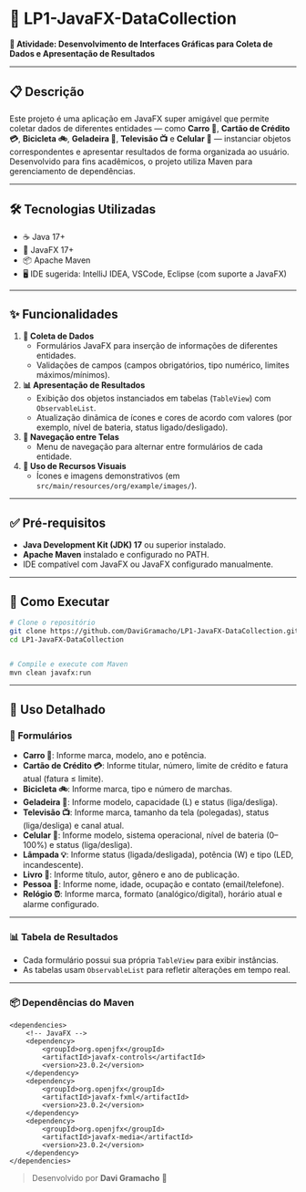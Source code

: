 # 🚀 LP1-JavaFX-DataCollection

**🎯 Atividade: Desenvolvimento de Interfaces Gráficas para Coleta de Dados e Apresentação de Resultados**

---

## 📋 Descrição

Este projeto é uma aplicação em JavaFX super amigável que permite coletar dados de diferentes entidades — como **Carro 🚗**, **Cartão de Crédito 💳**, **Bicicleta 🚲**, **Geladeira 🧊**, **Televisão 📺** e **Celular 📱** — instanciar objetos correspondentes e apresentar resultados de forma organizada ao usuário. Desenvolvido para fins acadêmicos, o projeto utiliza Maven para gerenciamento de dependências.

---

## 🛠 Tecnologias Utilizadas

- ☕ Java 17+  
- 🎨 JavaFX 17+  
- 📦 Apache Maven  
- 🖥 IDE sugerida: IntelliJ IDEA, VSCode, Eclipse (com suporte a JavaFX)

---

## ✨ Funcionalidades

1. **📝 Coleta de Dados**  
   - Formulários JavaFX para inserção de informações de diferentes entidades.  
   - Validações de campos (campos obrigatórios, tipo numérico, limites máximos/mínimos).  
2. **📊 Apresentação de Resultados**  
   - Exibição dos objetos instanciados em tabelas (`TableView`) com `ObservableList`.  
   - Atualização dinâmica de ícones e cores de acordo com valores (por exemplo, nível de bateria, status ligado/desligado).  
3. **🔀 Navegação entre Telas**  
   - Menu de navegação para alternar entre formulários de cada entidade.  
4. **🎨 Uso de Recursos Visuais**  
   - Ícones e imagens demonstrativos (em `src/main/resources/org/example/images/`).

---

## ✅ Pré-requisitos

- **Java Development Kit (JDK) 17** ou superior instalado.  
- **Apache Maven** instalado e configurado no PATH.  
- IDE compatível com JavaFX ou JavaFX configurado manualmente.

---

## 🚀 Como Executar

```bash
# Clone o repositório
git clone https://github.com/DaviGramacho/LP1-JavaFX-DataCollection.git
cd LP1-JavaFX-DataCollection


# Compile e execute com Maven
mvn clean javafx:run

```
---
## 📖 Uso Detalhado

### 📝 Formulários

- **Carro 🚗**: Informe marca, modelo, ano e potência.  
- **Cartão de Crédito 💳**: Informe titular, número, limite de crédito e fatura atual (fatura ≤ limite).  
- **Bicicleta 🚲**: Informe marca, tipo e número de marchas.  
- **Geladeira 🧊**: Informe modelo, capacidade (L) e status (liga/desliga).  
- **Televisão 📺**: Informe marca, tamanho da tela (polegadas), status (liga/desliga) e canal atual.  
- **Celular 📱**: Informe modelo, sistema operacional, nível de bateria (0–100%) e status (liga/desliga).
- **Lâmpada 💡**: Informe status (ligada/desligada), potência (W) e tipo (LED, incandescente).
- **Livro 📖**: Informe título, autor, gênero e ano de publicação.
- **Pessoa 👤**: Informe nome, idade, ocupação e contato (email/telefone).
- **Relógio ⏰**: Informe marca, formato (analógico/digital), horário atual e alarme configurado.

---

### 📊 Tabela de Resultados

- Cada formulário possui sua própria `TableView` para exibir instâncias.  
- As tabelas usam `ObservableList` para refletir alterações em tempo real.  

---

### 📦 Dependências do Maven

```maven
<dependencies>
    <!-- JavaFX -->
    <dependency>
        <groupId>org.openjfx</groupId>
        <artifactId>javafx-controls</artifactId>
        <version>23.0.2</version>
    </dependency>
    <dependency>
        <groupId>org.openjfx</groupId>
        <artifactId>javafx-fxml</artifactId>
        <version>23.0.2</version>
    </dependency>
    <dependency>
        <groupId>org.openjfx</groupId>
        <artifactId>javafx-media</artifactId>
        <version>23.0.2</version>
    </dependency>
</dependencies>
```

> Desenvolvido por **Davi Gramacho** 🎉
